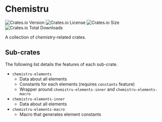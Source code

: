 # Chemistru


![Crates.io Version](https://img.shields.io/crates/v/chemistru-elements?style=for-the-badge)
![Crates.io License](https://img.shields.io/crates/l/chemistru-elements?style=for-the-badge)
![Crates.io Size](https://img.shields.io/crates/size/chemistru-elements?style=for-the-badge)
![Crates.io Total Downloads](https://img.shields.io/crates/d/chemistru-elements?style=for-the-badge)


A collection of chemistry-related crates.

## Sub-crates

The following list details the features of each sub-crate.

- `chemistru-elements`
  - Data about all elements
  - Constants for each elements (requires `constants` feature)
  - Wrapper around `chemistru-elements-inner` and `chemistru-elements-macro`
- `chemistru-elements-inner`
  - Data about all elements
- `chemistru-elements-macro`
  - Macro that generates element constants
